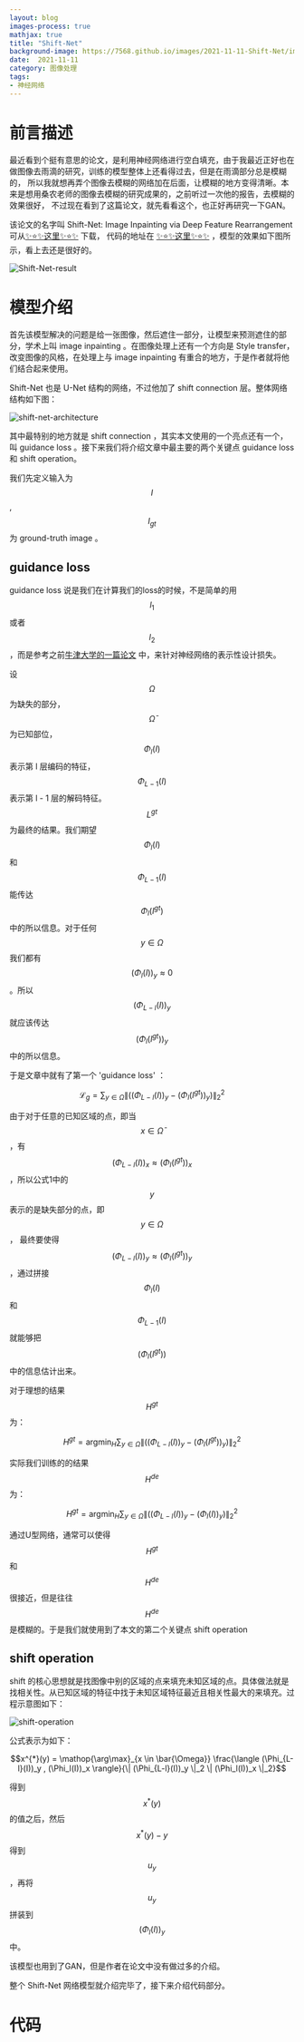 ```yaml
---
layout: blog
images-process: true
mathjax: true
title: "Shift-Net"
background-image: https://7568.github.io/images/2021-11-11-Shift-Net/img.png
date:  2021-11-11
category: 图像处理
tags:
- 神经网络
---
```

[Shift-Net-result]:https://7568.github.io/images/2021-11-11-Shift-Net/img.png
[shift-net-architecture]:https://7568.github.io/images/2021-11-11-Shift-Net/shift-net-architecture.png
[shift-operation]:https://7568.github.io/images/2021-11-11-Shift-Net/shift-operation.png

# 前言描述

最近看到个挺有意思的论文，是利用神经网络进行空白填充，由于我最近正好也在做图像去雨滴的研究，训练的模型整体上还看得过去，但是在雨滴部分总是模糊的，
所以我就想再弄个图像去模糊的网络加在后面，让模糊的地方变得清晰。本来是想用桑农老师的图像去模糊的研究成果的，之前听过一次他的报告，去模糊的效果很好，
不过现在看到了这篇论文，就先看看这个，也正好再研究一下GAN。

该论文的名字叫 Shift-Net: Image Inpainting via Deep Feature Rearrangement 可从[✨⭐✨这里✨⭐✨](https://openaccess.thecvf.com/content_ECCV_2018/papers/Zhaoyi_Yan_Shift-Net_Image_Inpainting_ECCV_2018_paper.pdf) 下载，
代码的地址在 [✨⭐✨这里✨⭐✨](https://github.com/Zhaoyi-Yan/Shift-Net_pytorch) ，模型的效果如下图所示，看上去还是很好的。

![Shift-Net-result]

# 模型介绍

首先该模型解决的问题是给一张图像，然后遮住一部分，让模型来预测遮住的部分，学术上叫 image inpainting 。在图像处理上还有一个方向是 Style transfer，
改变图像的风格，在处理上与 image inpainting 有重合的地方，于是作者就将他们结合起来使用。

Shift-Net 也是 U-Net 结构的网络，不过他加了 shift connection 层。整体网络结构如下图：

![shift-net-architecture]

其中最特别的地方就是 shift connection ，其实本文使用的一个亮点还有一个，叫 guidance loss 。接下来我们将介绍文章中最主要的两个关键点 guidance loss 和 shift operation。

我们先定义输入为 $$I$$ , $$I_{gt}$$ 为 ground-truth image 。

## guidance loss

guidance loss 说是我们在计算我们的loss的时候，不是简单的用$$l_1$$或者$$l_2$$，而是参考之前[牛津大学的一篇论文](https://www.robots.ox.ac.uk/~vedaldi/assets/pubs/mahendran15understanding.pdf) 中，来针对神经网络的表示性设计损失。

设 $$\Omega$$ 为缺失的部分， $$\bar{\Omega}$$ 为已知部位，$$\Phi_l(I)$$ 表示第 l 层编码的特征，$$\Phi_{L-1}(I)$$ 表示第 l - 1 层的解码特征。
$$L^{gt}$$ 为最终的结果。我们期望 $$\Phi_l(I)$$ 和 $$\Phi_{L-1}(I)$$ 能传达 $$\Phi_l(I^{gt})$$ 中的所以信息。对于任何 $$y \in \Omega$$ 
我们都有 $$(\Phi_l(I))_y \approx 0$$ 。所以 $$(\Phi_{L-l}(I))_y$$ 就应该传达 $$(\Phi_l(I^{gt}))_y$$ 中的所以信息。
 
于是文章中就有了第一个 'guidance loss' ：

$$ \mathcal{L}_g = \displaystyle\sum_{y \in \Omega} \| ((\Phi_{L-l}(I))_y - (\Phi_l(I^{gt}))_y) \|_2^2$$

由于对于任意的已知区域的点，即当$$x \in \bar{\Omega}$$，有 $$(\Phi_{L-l}(I))_x \approx (\Phi_l(I^{gt}))_x$$，所以公式1中的$$y$$表示的是缺失部分的点，即$$y \in {\Omega}$$，
最终要使得 $$(\Phi_{L-l}(I))_y \approx (\Phi_l(I^{gt}))_y$$ ，通过拼接$$\Phi_l(I)$$和$$\Phi_{L-1}(I)$$就能够把$$(\Phi_l(I^{gt}))$$中的信息估计出来。

对于理想的结果$$H^{gt}$$为：

$$H^{gt} = \mathop{\arg\min}_H{\displaystyle\sum_{y \in \Omega} \| ((\Phi_{L-l}(I))_y - (\Phi_l(I^{gt}))_y) \|_2^2}$$

实际我们训练的的结果$$H^{de}$$为：

$$H^{gt} = \mathop{\arg\min}_H{\displaystyle\sum_{y \in \Omega} \| ((\Phi_{L-l}(I))_y - (\Phi_l(I))_y) \|_2^2}$$

通过U型网络，通常可以使得$$H^{gt}$$和$$H^{de}$$很接近，但是往往$$H^{de}$$是模糊的。于是我们就使用到了本文的第二个关键点 shift operation

## shift operation

shift 的核心思想就是找图像中别的区域的点来填充未知区域的点。具体做法就是找相关性。从已知区域的特征中找于未知区域特征最近且相关性最大的来填充。过程示意图如下：

![shift-operation]

公式表示为如下：

$$x^{*}(y) = \mathop{\arg\max}_{x \in \bar{\Omega}} \frac{\langle (\Phi_{L-l}(I))_y , (\Phi_l(I))_x \rangle}{\| (\Phi_{L-l}(I))_y \|_2 \| (\Phi_l(I))_x \|_2}$$

得到 $$x^{*}(y)$$ 的值之后，然后 $$x^{*}(y) - y$$ 得到$$u_y$$，再将$$u_y$$拼装到$$(\Phi_{l}(I))_y$$中。

该模型也用到了GAN，但是作者在论文中没有做过多的介绍。

整个 Shift-Net 网络模型就介绍完毕了，接下来介绍代码部分。

# 代码




